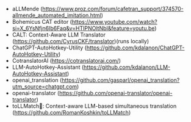 - aLLMende (https://www.proz.com/forum/cafetran_support/374570-allmende_automated_imitation.html)
- Bohemicus CAT editor (https://www.youtube.com/watch?si=X_6YsNfjn6Ib6Faq&v=HTIPNOltNbI&feature=youtu.be)
- CALT: Context-Aware LLM Translator (https://github.com/CyrusCKF/translator)(runs locally)
- ChatGPT-AutoHotkey-Utility (https://github.com/kdalanon/ChatGPT-AutoHotkey-Utility)
- CotranslatorAI (https://cotranslatorai.com/)
- LLM-AutoHotkey-Assistant (https://github.com/kdalanon/LLM-AutoHotkey-Assistant)
- openai_translation (https://github.com/gasparl/openai_translation?utm_source=chatgpt.com)
- openai-translator (https://github.com/openai-translator/openai-translator)
- toLLMatch🔪: Context-aware LLM-based simultaneous translation (https://github.com/RomanKoshkin/toLLMatch)
